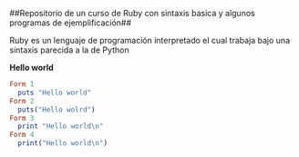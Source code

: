 ##Repositorio de un curso de Ruby con sintaxis basica y algunos programas de ejemplificación##

Ruby es un lenguaje de programación interpretado el cual trabaja bajo una sintaxis parecida a la de Python

__Hello world__
```ruby
Form 1
  puts "Hello world"
Form 2
  puts("Hello wolrd")
Form 3
  print "Hello world\n"
Form 4
  print("Hello world\n")
```
